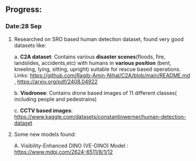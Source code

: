 ## Progress:

### Date:28 Sep
1. Researched on SRO based human detection dataset, found very good datasets like:

   a. **C2A dataset**: Contains various **disaster scenes**(floods, fire, landslides, accidents,etc) with humans in **various position** (bent, kneeling, lying, sitting, upright) suitable for rescue based                 operations.
   Links: https://github.com/Ragib-Amin-Nihal/C2A/blob/main/README.md , https://arxiv.org/pdf/2408.04922

   b. **Visdronee**: Contains drone based images of 11 different classes( including people and pedestrains)

   c. **CCTV based images**: https://www.kaggle.com/datasets/constantinwerner/human-detection-dataset

2. Some new models found:
   
    A. Visibility-Enhanced DINO (VE-DINO) Model : https://www.mdpi.com/2624-6511/8/1/12
